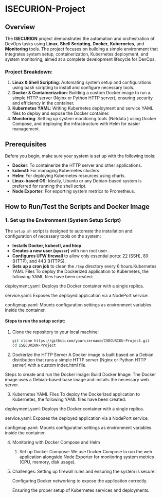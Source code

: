 # ISECURION-Project

## Overview

The **ISECURION** project demonstrates the automation and orchestration of DevOps tasks using **Linux**, **Shell Scripting**, **Docker**, **Kubernetes**, and **Monitoring** tools. The project focuses on building a simple environment that integrates system setup, containerization, Kubernetes deployment, and system monitoring, aimed at a complete development lifecycle for DevOps.

### Project Breakdown:

1. **Linux & Shell Scripting**: Automating system setup and configurations using bash scripting to install and configure necessary tools.
2. **Docker & Containerization**: Building a custom Docker image to run a simple HTTP server (Nginx or Python HTTP server), ensuring security and efficiency in the container.
3. **Kubernetes YAML**: Writing Kubernetes deployment and service YAML files to deploy and expose the Docker container.
4. **Monitoring**: Setting up system monitoring tools (Netdata ) using Docker Compose, and deploying the infrastructure with Helm for easier management.

## Prerequisites

Before you begin, make sure your system is set up with the following tools:

- **Docker**: To containerize the HTTP server and other applications.
- **kubectl**: For managing Kubernetes clusters.
- **Helm**: For deploying Kubernetes resources using charts.
- **Linux-based OS**: Ideally, Ubuntu or any Debian-based system is preferred for running the shell script.
- **Node Exporter**: For exporting system metrics to Prometheus.

## How to Run/Test the Scripts and Docker Image

### 1. Set up the Environment (System Setup Script)

The `setup.sh` script is designed to automate the installation and configuration of necessary tools on the system:

- **Installs Docker, kubectl, and htop**.
- **Creates a new user (`myuser`)** with non root user .
- **Configures UFW firewall** to allow only essential ports: 22 (SSH), 80 (HTTP), and 443 (HTTPS).
- **Sets up a cron job** to clean the `/tmp` directory every 6 hours.Kubernetes YAML Files
To deploy the Dockerized application to Kubernetes, the following YAML files have been created:

deployment.yaml: Deploys the Docker container with a single replica.

service.yaml: Exposes the deployed application via a NodePort service.

configmap.yaml: Mounts configuration settings as environment variables inside the container.

#### Steps to run the setup script:
1. Clone the repository to your local machine:
   ```bash
   git clone https://github.com/yourusername/ISECURION-Project.git
   cd ISECURION-Project

2. Dockerize the HTTP Server
  A Docker image is built based on a Debian distribution that runs a simple HTTP server (Nginx or Python HTTP server) with a custom index.html file.

  Steps to create and run the Docker image:
  Build Docker Image: The Docker image uses a Debian-based base image and installs the necessary web server.

3. Kubernetes YAML Files
  To deploy the Dockerized application to Kubernetes, the following YAML files have been created:

  deployment.yaml: Deploys the Docker container with a single replica.

  service.yaml: Exposes the deployed application via a NodePort service.

  configmap.yaml: Mounts configuration settings as environment variables inside the container.

4. Monitoring with Docker Compose and Helm
   1. Set up Docker Compose:
  We use Docker Compose to run the web application alongside Node Exporter for monitoring system metrics (CPU, memory, disk usage).


5. Challenges:
   Setting up firewall rules and ensuring the system is secure.

   Configuring Docker networking to expose the application correctly.

   Ensuring the proper setup of Kubernetes services and deployments.




